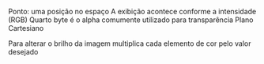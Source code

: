 Ponto: uma posição no espaço
A exibição acontece conforme a intensidade (RGB)
Quarto byte é o alpha comumente utilizado para transparência
Plano Cartesiano

Para alterar o brilho da imagem multiplica cada elemento de cor pelo valor desejado